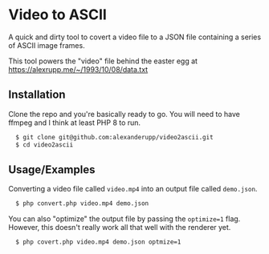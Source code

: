 
# Video to ASCII

A quick and dirty tool to covert a video file to a JSON file containing a series of ASCII image frames.

This tool powers the "video" file behind the easter egg at https://alexrupp.me/~/1993/10/08/data.txt
## Installation

Clone the repo and you're basically ready to go. You will need to have ffmpeg and I think at least PHP 8 to run.

```bash
  $ git clone git@github.com:alexanderupp/video2ascii.git
  $ cd video2ascii
```

## Usage/Examples

Converting a video file called `video.mp4` into an output file called `demo.json`.

```bash
  $ php convert.php video.mp4 demo.json
```

You can also "optimize" the output file by passing the `optimize=1` flag. However, this doesn't really work all that well with the renderer yet.

```bash
  $ php covert.php video.mp4 demo.json optmize=1
```